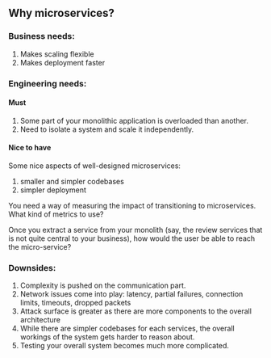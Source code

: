 ## Why microservices?

### Business needs:
1. Makes scaling flexible
2. Makes deployment faster

### Engineering needs:
#### Must
1. Some part of your monolithic application is overloaded than another.
2. Need to isolate a system and scale it independently.

#### Nice to have
Some nice aspects of well-designed microservices:
1. smaller and simpler codebases
2. simpler deployment

You need a way of measuring the impact of transitioning to microservices. What kind of metrics to use?

Once you extract a service from your monolith (say, the review services that is not quite central to your business), how would the user be able to reach the micro-service?

### Downsides:
1. Complexity is pushed on the communication part.
2. Network issues come into play: latency, partial failures, connection limits, timeouts, dropped packets
3. Attack surface is greater as there are more components to the overall architecture
4. While there are simpler codebases for each services, the overall workings of the system gets harder to reason about.
5. Testing your overall system becomes much more complicated.
